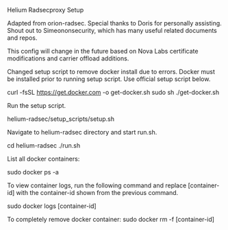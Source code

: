  Helium Radsecproxy Setup

 Adapted from orion-radsec. 
 Special thanks to Doris for personally assisting. Shout out to Simeononsecurity, which has many useful related documents and repos.
 
 
 This config will change in the future based on Nova Labs certificate modifications and carrier offload additions.

Changed setup script to remove docker install due to errors. Docker must be installed prior to running setup script. Use official setup script below.

 curl -fsSL https://get.docker.com -o get-docker.sh
 sudo sh ./get-docker.sh

Run the setup script.

helium-radsec/setup_scripts/setup.sh

Navigate to helium-radsec directory and start run.sh.

cd helium-radsec
./run.sh


List all docker containers:

sudo docker ps -a

To view container logs, run the following command and replace [container-id] with the container-id shown from the previous command.

sudo docker logs [container-id]

To completely remove docker container:
sudo docker rm -f [container-id]
